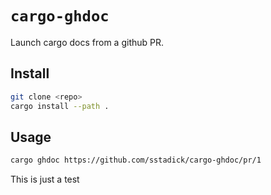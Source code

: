 # `cargo-ghdoc`

Launch cargo docs from a github PR.

## Install

```bash
git clone <repo>
cargo install --path .
```

## Usage

```bash
cargo ghdoc https://github.com/sstadick/cargo-ghdoc/pr/1
```


This is just a test